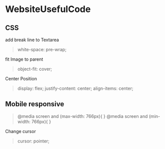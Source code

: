 # WebsiteUsefulCode

## CSS

add break line to Textarea

> white-space: pre-wrap;

fit Image to parent

> object-fit: cover;

Center Position

> display: flex;
> justify-content: center;
> align-items: center;

Mobile responsive
---

> @media screen and (max-width: 766px){ }
> @media screen and (min-width: 766px){ }

Change cursor

> cursor: pointer;
